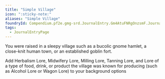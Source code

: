```yaml
---
title: "Simple Village"
icon: ":sticky-note:"
aliases: "Simple Village"
foundryId: Compendium.pf2e.gmg-srd.JournalEntry.Gm4AtuFNRgOnzsmF.JournalEntryPage.IMOZdt0fPzmfyNxD
tags:
  - JournalEntryPage
---
```

You were raised in a sleepy village such as a bucolic gnome hamlet, a close-knit human town, or an established goblin fort.

Add Herbalism Lore, Midwifery Lore, Milling Lore, Tanning Lore, and Lore of a type of food, drink, or product the village was known for producing (such as Alcohol Lore or Wagon Lore) to your background options